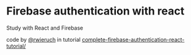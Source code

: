 # Firebase authentication with react
 
Study with React and Firebase 

code by [@rwieruch](https://github.com/rwieruch) in tutorial [complete-firebase-authentication-react-tutorial/](https://www.robinwieruch.de/complete-firebase-authentication-react-tutorial/)
